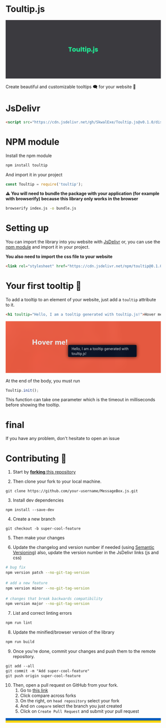 # Toultip.js

![](assets/banner.png)

Create beautiful and customizable tooltips 🗨️ for your website 🎇

# JsDelivr 

```html
<script src="https://cdn.jsdelivr.net/gh/SkwalExe/Toultip.js@v0.1.0/dist/toultip.min.js"></script>
```

# NPM module 

Install the npm module 

```bash
npm install toultip
```

And import it in your project 

```js
const Toultip = require('toultip');
```

**⚠️ You will need to bundle the package with your application (for example with browserify) because this library only works in the browser**

```bash
browserify index.js -o bundle.js
```

# Setting up 

You can import the library into you website with [JsDelivr](#JsDelivr) or, you can use the [npm module](#NPM-module) and import it in your project.

**You also need to import the css file to your website**

```html
<link rel="stylesheet" href="https://cdn.jsdelivr.net/npm/toultip@0.1.0/dist/themes/toultip-default.min.css">
```

# Your first tooltip 💫

To add a tooltip to an element of your website, just add a `toultip` attribute to it.

```html
<h1 toultip="Hello, I am a tooltip generated with toultip.js!">Hover me!</h1>
```

![](assets/1.png)

At the end of the body, you must run

```js
Toultip.init();
```

This function can take one parameter which is the timeout in milliseconds before showing the tooltip.

# final

If you have any problem, don't hesitate to open an issue

# Contributing 💪

1. Start by [**forking** this repository](https://github.com/SkwalExe/MessageBox.js/fork)

2. Then clone your fork to your local machine.
  ```git
  git clone https://github.com/your-username/MessageBox.js.git
  ```

3. Install dev dependencies
```npm
npm install --save-dev
```

4. Create a new branch
  ```git
  git checkout -b super-cool-feature
  ```

5. Then make your changes

6. Update the changelog and version number if needed (using [Semantic Versioning](https://semver.org)) also, update the version number in the JsDelivr links (js and css)
  ```bash
  # bug fix
  npm version patch --no-git-tag-version

  # add a new feature 
  npm version minor --no-git-tag-version
  
  # changes that break backwards compatibility
  npm version major --no-git-tag-version
  ```

7. List and correct linting errors
  ```bash
  npm run lint
  ```

8. Update the minified/browser version of the library
  ```bash
  npm run build
  ```


9. Once you're done, commit your changes and push them to the remote repository.
  ```git
  git add --all
  git commit -m "Add super-cool-feature"
  git push origin super-cool-feature
  ```

10. Then, open a pull request on GitHub from your fork.
    1. Go to [this link](https://github.com/SkwalExe/MessageBox.js/compare/)
    2. Click compare across forks
    3. On the right, on `head repository` select your fork
    4. And on `compare` select the branch you just created
    5. Click on `Create Pull Request` and submit your pull request

<a href="https://github.com/SkwalExe#ukraine"><img src="https://raw.githubusercontent.com/SkwalExe/SkwalExe/main/ukraine.jpg" width="100%" height="15px" /></a>